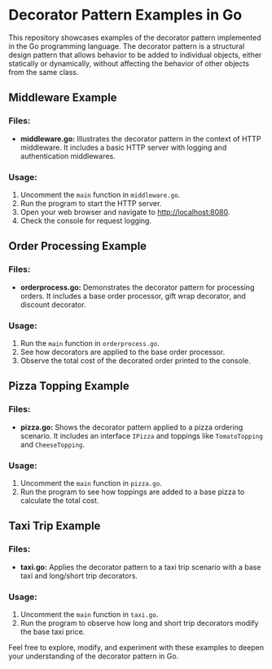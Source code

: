 # Decorator Pattern Examples in Go

This repository showcases examples of the decorator pattern implemented in the Go programming language. The decorator pattern is a structural design pattern that allows behavior to be added to individual objects, either statically or dynamically, without affecting the behavior of other objects from the same class.

## Middleware Example

### Files:
- **middleware.go:** Illustrates the decorator pattern in the context of HTTP middleware. It includes a basic HTTP server with logging and authentication middlewares.

### Usage:
1. Uncomment the `main` function in `middleware.go`.
2. Run the program to start the HTTP server.
3. Open your web browser and navigate to [http://localhost:8080](http://localhost:8080).
4. Check the console for request logging.

## Order Processing Example

### Files:
- **orderprocess.go:** Demonstrates the decorator pattern for processing orders. It includes a base order processor, gift wrap decorator, and discount decorator.

### Usage:
1. Run the `main` function in `orderprocess.go`.
2. See how decorators are applied to the base order processor.
3. Observe the total cost of the decorated order printed to the console.

## Pizza Topping Example

### Files:
- **pizza.go:** Shows the decorator pattern applied to a pizza ordering scenario. It includes an interface `IPizza` and toppings like `TomatoTopping` and `CheeseTopping`.

### Usage:
1. Uncomment the `main` function in `pizza.go`.
2. Run the program to see how toppings are added to a base pizza to calculate the total cost.

## Taxi Trip Example

### Files:
- **taxi.go:** Applies the decorator pattern to a taxi trip scenario with a base taxi and long/short trip decorators.

### Usage:
1. Uncomment the `main` function in `taxi.go`.
2. Run the program to observe how long and short trip decorators modify the base taxi price.

Feel free to explore, modify, and experiment with these examples to deepen your understanding of the decorator pattern in Go.

